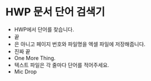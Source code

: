 # HWP 문서 단어 검색기
- HWP에서 단어를 찾습니다.
- 끝
- 은 아니고 페이지 번호와 파일명을 엑셀 파일에 저장해줍니다.
- 진짜 끝
- One More Thing.
- 텍스트 파일은 각 줄마다 단어를 적어주세요.
- Mic Drop
